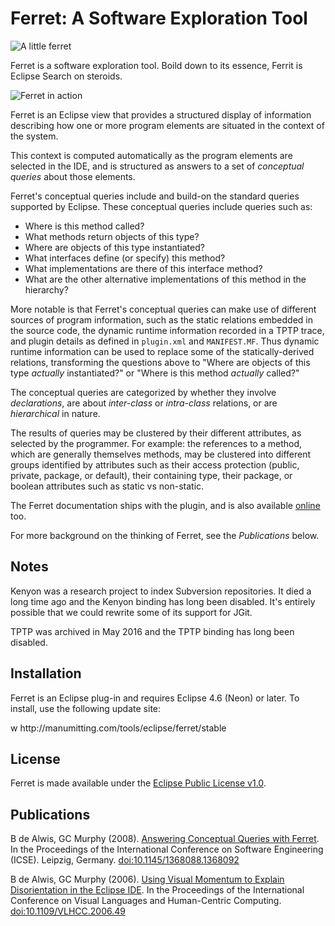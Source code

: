 # Ferret: A Software Exploration Tool

![A little ferret](site/src/main/resources/XenoFerret.jpg)

Ferret is a software exploration tool.  Boild down to its essence,
Ferrit is Eclipse Search on steroids.

![Ferret in action](site/src/main/resources/doc/ferret-demo.png)

Ferret is an Eclipse view that provides a structured display of
information describing how one or more program elements are situated
in the context of the system.

This context is computed automatically as the program elements are
selected in the IDE, and is structured as answers to a set of
_conceptual queries_ about those elements. 

Ferret's conceptual queries include and build-on the standard
queries supported by Eclipse. 
These conceptual queries include queries such as:</P>

  - Where is this method called?
  - What methods return objects of this type?
  - Where are objects of this type instantiated?
  - What interfaces define (or specify) this method?
  - What implementations are there of this interface method?
  - What are the other alternative implementations of this method in
    the hierarchy?

More notable is that Ferret's conceptual
queries can make use of different sources of program information,
such as the static relations embedded in the source code, the
dynamic runtime information recorded in a TPTP trace, and
plugin details as defined in `plugin.xml` and `MANIFEST.MF`.
Thus dynamic runtime information can be used to replace
some of the statically-derived relations, transforming the questions
above to "Where are objects of this type _actually_ instantiated?"
or "Where is this method _actually_ called?"</P>

The conceptual queries are categorized by whether they involve
_declarations_, are about _inter-class_ or _intra-class_
relations, or are _hierarchical_ in nature.</P>

The results of queries may be clustered by their different
attributes, as selected by the programmer.  For example: the references
to a method, which are generally themselves methods, may be clustered
into different groups identified by attributes such as their access
protection (public, private, package, or default), their containing
type, their package, or boolean attributes such as static vs
non-static.

The Ferret documentation ships with the plugin, and is also available 
[online](doc/) too.

For more background on the thinking of Ferret, see the _Publications_
below.

## Notes

Kenyon was a research project to index Subversion repositories.  It died
a long time ago and the Kenyon binding has long been disabled.  It's
entirely possible that we could rewrite some of its support for JGit.

TPTP was archived in May 2016 and the TPTP binding has long been
disabled.

## Installation

<p>Ferret is an Eclipse plug-in and requires Eclipse 4.6 (Neon) or
later.  To install, use the following update site:</p>
w
    http://manumitting.com/tools/eclipse/ferret/stable

## License

<p>Ferret is made available under the <a
href="https://www.eclipse.org/legal/epl-v10.html">Eclipse Public License
v1.0</a>.</p>

## Publications

B de Alwis, GC Murphy (2008).  [Answering Conceptual Queries with
Ferret](https://scholar.google.com/citations?view_op=view_citation&hl=en&user=Kk_J-4MAAAAJ&citation_for_view=Kk_J-4MAAAAJ:u-x6o8ySG0sC). 
In the Proceedings of the International Conference on Software Engineering
(ICSE). Leipzig, Germany.
[doi:10.1145/1368088.1368092](http://dx.doi.org/10.1145/1368088.1368092)

B de Alwis, GC Murphy (2006).  [Using Visual Momentum to Explain
Disorientation in the Eclipse
IDE](https://scholar.google.com/citations?view_op=view_citation&hl=en&user=Kk_J-4MAAAAJ&citation_for_view=Kk_J-4MAAAAJ:9yKSN-GCB0IC).
In the Proceedings of the International Conference
on Visual Languages and Human-Centric Computing. 
[doi:10.1109/VLHCC.2006.49](http://dx.doi.org/10.1109/VLHCC.2006.49)

